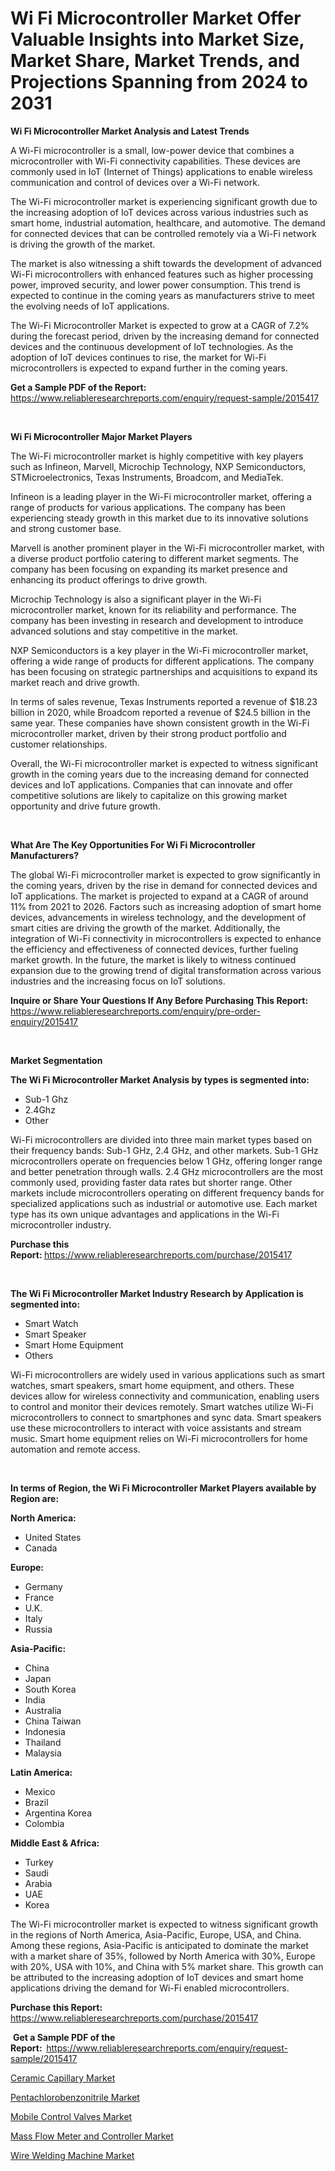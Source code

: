 <p><h1>Wi Fi Microcontroller Market Offer Valuable Insights into Market Size, Market Share, Market Trends, and Projections Spanning from 2024 to 2031</h1></p><p><strong>Wi Fi Microcontroller Market Analysis and Latest Trends</strong></p>
<p><p>A Wi-Fi microcontroller is a small, low-power device that combines a microcontroller with Wi-Fi connectivity capabilities. These devices are commonly used in IoT (Internet of Things) applications to enable wireless communication and control of devices over a Wi-Fi network.</p><p>The Wi-Fi microcontroller market is experiencing significant growth due to the increasing adoption of IoT devices across various industries such as smart home, industrial automation, healthcare, and automotive. The demand for connected devices that can be controlled remotely via a Wi-Fi network is driving the growth of the market.</p><p>The market is also witnessing a shift towards the development of advanced Wi-Fi microcontrollers with enhanced features such as higher processing power, improved security, and lower power consumption. This trend is expected to continue in the coming years as manufacturers strive to meet the evolving needs of IoT applications.</p><p>The Wi-Fi Microcontroller Market is expected to grow at a CAGR of 7.2% during the forecast period, driven by the increasing demand for connected devices and the continuous development of IoT technologies. As the adoption of IoT devices continues to rise, the market for Wi-Fi microcontrollers is expected to expand further in the coming years.</p></p>
<p><strong>Get a Sample PDF of the Report:&nbsp;</strong> <a href="https://www.reliableresearchreports.com/enquiry/request-sample/2015417">https://www.reliableresearchreports.com/enquiry/request-sample/2015417</a></p>
<p>&nbsp;</p>
<p><strong>Wi Fi Microcontroller Major Market Players</strong></p>
<p><p>The Wi-Fi microcontroller market is highly competitive with key players such as Infineon, Marvell, Microchip Technology, NXP Semiconductors, STMicroelectronics, Texas Instruments, Broadcom, and MediaTek. </p><p>Infineon is a leading player in the Wi-Fi microcontroller market, offering a range of products for various applications. The company has been experiencing steady growth in this market due to its innovative solutions and strong customer base.</p><p>Marvell is another prominent player in the Wi-Fi microcontroller market, with a diverse product portfolio catering to different market segments. The company has been focusing on expanding its market presence and enhancing its product offerings to drive growth.</p><p>Microchip Technology is also a significant player in the Wi-Fi microcontroller market, known for its reliability and performance. The company has been investing in research and development to introduce advanced solutions and stay competitive in the market.</p><p>NXP Semiconductors is a key player in the Wi-Fi microcontroller market, offering a wide range of products for different applications. The company has been focusing on strategic partnerships and acquisitions to expand its market reach and drive growth.</p><p>In terms of sales revenue, Texas Instruments reported a revenue of $18.23 billion in 2020, while Broadcom reported a revenue of $24.5 billion in the same year. These companies have shown consistent growth in the Wi-Fi microcontroller market, driven by their strong product portfolio and customer relationships.</p><p>Overall, the Wi-Fi microcontroller market is expected to witness significant growth in the coming years due to the increasing demand for connected devices and IoT applications. Companies that can innovate and offer competitive solutions are likely to capitalize on this growing market opportunity and drive future growth.</p></p>
<p>&nbsp;</p>
<p><strong>What Are The Key Opportunities For Wi Fi Microcontroller Manufacturers?</strong></p>
<p><p>The global Wi-Fi microcontroller market is expected to grow significantly in the coming years, driven by the rise in demand for connected devices and IoT applications. The market is projected to expand at a CAGR of around 11% from 2021 to 2026. Factors such as increasing adoption of smart home devices, advancements in wireless technology, and the development of smart cities are driving the growth of the market. Additionally, the integration of Wi-Fi connectivity in microcontrollers is expected to enhance the efficiency and effectiveness of connected devices, further fueling market growth. In the future, the market is likely to witness continued expansion due to the growing trend of digital transformation across various industries and the increasing focus on IoT solutions.</p></p>
<p><strong>Inquire or Share Your Questions If Any Before Purchasing This Report:</strong> <a href="https://www.reliableresearchreports.com/enquiry/pre-order-enquiry/2015417">https://www.reliableresearchreports.com/enquiry/pre-order-enquiry/2015417</a></p>
<p>&nbsp;</p>
<p><strong>Market Segmentation</strong></p>
<p><strong>The Wi Fi Microcontroller Market Analysis by types is segmented into:</strong></p>
<p><ul><li>Sub-1 Ghz</li><li>2.4Ghz</li><li>Other</li></ul></p>
<p><p>Wi-Fi microcontrollers are divided into three main market types based on their frequency bands: Sub-1 GHz, 2.4 GHz, and other markets. Sub-1 GHz microcontrollers operate on frequencies below 1 GHz, offering longer range and better penetration through walls. 2.4 GHz microcontrollers are the most commonly used, providing faster data rates but shorter range. Other markets include microcontrollers operating on different frequency bands for specialized applications such as industrial or automotive use. Each market type has its own unique advantages and applications in the Wi-Fi microcontroller industry.</p></p>
<p><strong>Purchase this Report:&nbsp;</strong><a href="https://www.reliableresearchreports.com/purchase/2015417">https://www.reliableresearchreports.com/purchase/2015417</a></p>
<p>&nbsp;</p>
<p><strong>The Wi Fi Microcontroller Market Industry Research by Application is segmented into:</strong></p>
<p><ul><li>Smart Watch</li><li>Smart Speaker</li><li>Smart Home Equipment</li><li>Others</li></ul></p>
<p><p>Wi-Fi microcontrollers are widely used in various applications such as smart watches, smart speakers, smart home equipment, and others. These devices allow for wireless connectivity and communication, enabling users to control and monitor their devices remotely. Smart watches utilize Wi-Fi microcontrollers to connect to smartphones and sync data. Smart speakers use these microcontrollers to interact with voice assistants and stream music. Smart home equipment relies on Wi-Fi microcontrollers for home automation and remote access.</p></p>
<p>&nbsp;</p>
<p><strong>In terms of Region, the Wi Fi Microcontroller Market Players available by Region are:</strong></p>
<p>
    <p> <strong> North America: </strong>
        <ul>
            <li>United States</li>
            <li>Canada</li>
        </ul>
        </p> 
    <p> <strong> Europe: </strong>
        <ul>
            <li>Germany</li>
            <li>France</li>
            <li>U.K.</li>
            <li>Italy</li>
            <li>Russia</li>
        </ul>
        </p> 
    <p> <strong> Asia-Pacific: </strong>
        <ul>
            <li>China</li>
            <li>Japan</li>
            <li>South Korea</li>
            <li>India</li>
            <li>Australia</li>
            <li>China Taiwan</li>
            <li>Indonesia</li>
            <li>Thailand</li>
            <li>Malaysia</li>
        </ul>
        </p> 
    <p> <strong> Latin America: </strong>
        <ul>
            <li>Mexico</li>
            <li>Brazil</li>
            <li>Argentina Korea</li>
            <li>Colombia</li>
        </ul>
        </p> 
    <p> <strong> Middle East & Africa: </strong>
        <ul>
            <li>Turkey</li>
            <li>Saudi</li>
            <li>Arabia</li>
            <li>UAE</li>
            <li>Korea</li>
        </ul>
    </p>
    </p>
<p><p>The Wi-Fi microcontroller market is expected to witness significant growth in the regions of North America, Asia-Pacific, Europe, USA, and China. Among these regions, Asia-Pacific is anticipated to dominate the market with a market share of 35%, followed by North America with 30%, Europe with 20%, USA with 10%, and China with 5% market share. This growth can be attributed to the increasing adoption of IoT devices and smart home applications driving the demand for Wi-Fi enabled microcontrollers.</p></p>
<p><strong>Purchase this Report: </strong><a href="https://www.reliableresearchreports.com/purchase/2015417">https://www.reliableresearchreports.com/purchase/2015417</a></p>
<p>&nbsp;<strong>Get a Sample PDF of the Report:&nbsp;&nbsp;</strong><a href="https://www.reliableresearchreports.com/enquiry/request-sample/2015417">https://www.reliableresearchreports.com/enquiry/request-sample/2015417</a></p>
<p><strong></strong></p>
<p><p><a href="https://view.publitas.com/reportprime-1/ceramic-capillary-market-offers-provide-insightful-data-for-the-time-period-from-2024-to-2031-and-also-provide-analysis-based-on-application-type-and-region/">Ceramic Capillary Market</a></p><p><a href="https://view.publitas.com/reportprime-1/pentachlorobenzonitrile-market-research-report-unlocks-analysis-on-the-market-financial-status-market-size-and-market-revenue-upto-2031/">Pentachlorobenzonitrile Market</a></p><p><a href="https://skillful-vermicelli-b89.notion.site/Mobile-Control-Valves-Market-Insights-Market-Players-and-Forecast-Till-2031-93e5ae0dbb3f4b1f9737cc668a86fcff">Mobile Control Valves Market</a></p><p><a href="https://eight-handstand-8fb.notion.site/Mass-Flow-Meter-and-Controller-Market-Research-Report-Unlocks-Analysis-on-the-Market-Financial-Statu-84bf5363f5ba47e7803a65f55685a2c7">Mass Flow Meter and Controller Market</a></p><p><a href="https://simplistic-meeting-7ee.notion.site/Wire-Welding-Machine-Market-Analysis-Examines-its-Scope-on-Growth-Opportunities-and-Forecasted-Tren-5c3bf137f76e460e8cf785d72a0450fd">Wire Welding Machine Market</a></p></p>